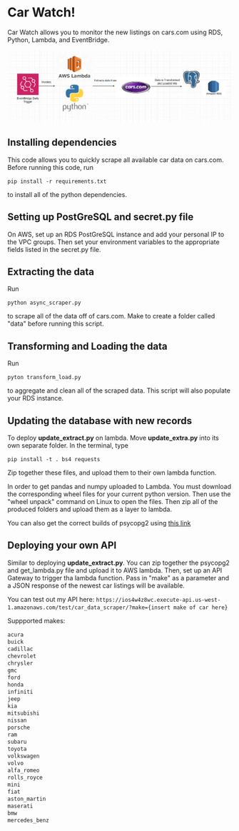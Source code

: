 # Car Watch!

Car Watch allows you to monitor the new listings on cars.com using RDS, Python, Lambda, and EventBridge.


![alt text](images/pipeline_image.png)

## Installing dependencies
This code allows you to quickly scrape all available car data on cars.com. Before running this code, run 

```
pip install -r requirements.txt
```

to install all of the python dependencies.

## **Setting up PostGreSQL and secret.py file**

On AWS, set up an RDS PostGreSQL instance and add your personal IP to the VPC groups. Then set your environment
variables to the appropriate fields listed in the secret.py file.


## **Extracting the data**

Run 

```
python async_scraper.py
```

to scrape all of the data off of cars.com. Make to create a folder called "data" before running this script. 

## **Transforming and Loading the data**

Run 

```
pyton transform_load.py
```

to aggregate and clean all of the scraped data. This script will also populate your RDS instance.


## **Updating the database with new records**

To deploy **update_extract.py** on lambda. Move **update_extra.py** into its own separate folder. In the terminal, type 

```
pip install -t . bs4 requests
```

Zip together these files, and upload them to their own lambda function.

In order to get pandas and numpy uploaded to Lambda. You must download the corresponding wheel files for your current python version.
Then use the "wheel unpack" command on Linux to open the files. Then zip all of the produced folders and upload them as a layer to 
lambda.

You can also get the correct builds of psycopg2 using [this link](https://github.com/jkehler/awslambda-psycopg2)

## Deploying your own API

Similar to deploying **update_extract.py**. You can zip together the psycopg2 and get_lambda.py file and upload it to AWS lambda.
Then, set up an API Gateway to trigger tha lambda function. Pass in "make" as a parameter and a JSON response of the newest car listings will be available. 

You can test out my API here: `https://ios4w4z8wc.execute-api.us-west-1.amazonaws.com/test/car_data_scraper/?make={insert make of car here}`

Suppported makes:

```
acura
buick
cadillac
chevrolet
chrysler
gmc
ford
honda
infiniti
jeep
kia
mitsubishi
nissan
porsche
ram
subaru
toyota
volkswagen
volvo
alfa_romeo
rolls_royce
mini
fiat
aston_martin
maserati
bmw
mercedes_benz
```
